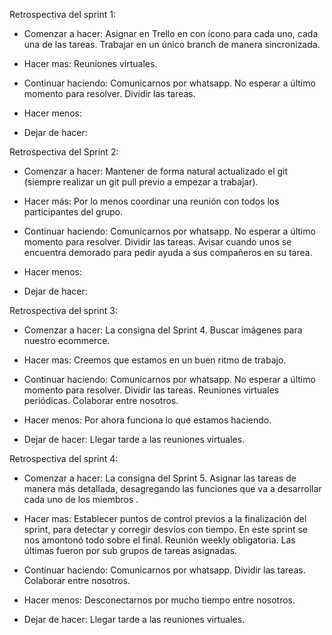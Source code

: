 Retrospectiva del sprint 1:

- Comenzar a hacer:
Asignar en Trello en con ícono para cada uno, cada una de las tareas.
Trabajar en un único branch de manera sincronizada.

- Hacer mas:
Reuniones virtuales.

- Continuar haciendo:
Comunicarnos por whatsapp.
No esperar a último momento para resolver.
Dividir las tareas.

- Hacer menos:

- Dejar de hacer:


Retrospectiva del Sprint 2:

- Comenzar a hacer:
Mantener de forma natural actualizado el git (siempre realizar un git pull previo a empezar a trabajar).

- Hacer más:
Por lo menos coordinar una reunión con todos los participantes del grupo.

- Continuar haciendo:
Comunicarnos por whatsapp.
No esperar a último momento para resolver.
Dividir las tareas.
Avisar cuando unos se encuentra demorado para pedir ayuda a sus compañeros en su tarea.

- Hacer menos:


- Dejar de hacer:


Retrospectiva del sprint 3:

- Comenzar a hacer:
La consigna del Sprint 4.
Buscar imágenes para nuestro ecommerce.

- Hacer mas:
Creemos que estamos en un buen ritmo de trabajo.

- Continuar haciendo:
Comunicarnos por whatsapp.
No esperar a último momento para resolver.
Dividir las tareas.
Reuniones virtuales periódicas.
Colaborar entre nosotros.

- Hacer menos:
Por ahora funciona lo que estamos haciendo. 

- Dejar de hacer:
Llegar tarde a las reuniones virtuales.


Retrospectiva del sprint 4:

- Comenzar a hacer:
La consigna del Sprint 5.
Asignar las tareas de manera más detallada, desagregando las funciones que va a desarrollar cada uno de los miembros .

- Hacer mas:
Establecer puntos de control previos a la finalización del sprint, para detectar y corregir desvíos con tiempo. En este sprint se nos amontonó todo sobre el final.
Reunión weekly obligatoria. Las últimas fueron por sub grupos de tareas asignadas.

- Continuar haciendo:
Comunicarnos por whatsapp.
Dividir las tareas.
Colaborar entre nosotros.

- Hacer menos:
Desconectarnos por mucho tiempo entre nosotros.

- Dejar de hacer:
Llegar tarde a las reuniones virtuales.



